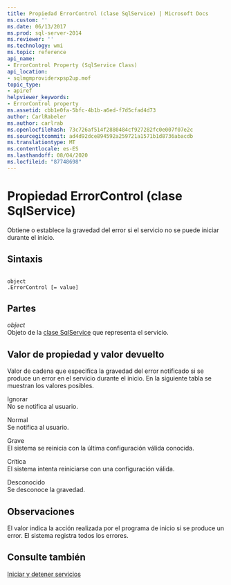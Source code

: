 ```yaml
---
title: Propiedad ErrorControl (clase SqlService) | Microsoft Docs
ms.custom: ''
ms.date: 06/13/2017
ms.prod: sql-server-2014
ms.reviewer: ''
ms.technology: wmi
ms.topic: reference
api_name:
- ErrorControl Property (SqlService Class)
api_location:
- sqlmgmproviderxpsp2up.mof
topic_type:
- apiref
helpviewer_keywords:
- ErrorControl property
ms.assetid: cbb1e0fa-5bfc-4b1b-a6ed-f7d5cfad4d73
author: CarlRabeler
ms.author: carlrab
ms.openlocfilehash: 73c726af514f2880484cf927282fc0e007f07e2c
ms.sourcegitcommit: ad4d92dce894592a259721a1571b1d8736abacdb
ms.translationtype: MT
ms.contentlocale: es-ES
ms.lasthandoff: 08/04/2020
ms.locfileid: "87748698"
---
```

# <a name="errorcontrol-property-sqlservice-class"></a>Propiedad ErrorControl (clase SqlService)
  Obtiene o establece la gravedad del error si el servicio no se puede iniciar durante el inicio.  
  
## <a name="syntax"></a>Sintaxis  
  
```  
  
object  
.ErrorControl [= value]  
```  
  
## <a name="parts"></a>Partes  
 *object*  
 Objeto de la [clase SqlService](sqlservice-class.md) que representa el servicio.  
  
## <a name="property-valuereturn-value"></a>Valor de propiedad y valor devuelto  
 Valor de cadena que especifica la gravedad del error notificado si se produce un error en el servicio durante el inicio. En la siguiente tabla se muestran los valores posibles.  
  
 Ignorar  
 No se notifica al usuario.  
  
 Normal  
 Se notifica al usuario.  
  
 Grave  
 El sistema se reinicia con la última configuración válida conocida.  
  
 Crítica  
 El sistema intenta reiniciarse con una configuración válida.  
  
 Desconocido  
 Se desconoce la gravedad.  
  
## <a name="remarks"></a>Observaciones  
 El valor indica la acción realizada por el programa de inicio si se produce un error. El sistema registra todos los errores.  
  
## <a name="see-also"></a>Consulte también  
 [Iniciar y detener servicios](https://technet.microsoft.com/library/ms174886\(v=sql.105\).aspx)  
  
  
